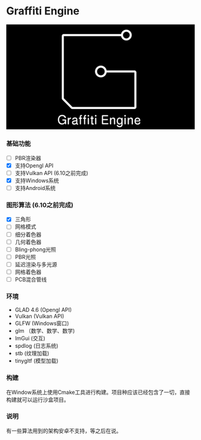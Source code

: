 # Graffiti Engine

![Graffiti](/resource/logo/LOGO_INVERT.png "Graffiti")

### 基础功能

- [ ] PBR渲染器
- [x] 支持Opengl API
- [ ] 支持Vulkan API (6.10之前完成)
- [x] 支持Windows系统
- [ ] 支持Android系统

### 图形算法 (6.10之前完成)

- [x] 三角形
- [ ] 网格模式
- [ ] 细分着色器
- [ ] 几何着色器
- [ ] Bling-phong光照
- [ ] PBR光照
- [ ] 延迟渲染与多光源
- [ ] 网格着色器
- [ ] PCB混合管线

### 环境

- GLAD 4.6   (Opengl API)
- Vulkan       (Vulkan API)
- GLFW         (Windows窗口)
- glm          （数学、数学、数学)
- ImGui         (交互)
- spdlog        (日志系统)
- stb              (纹理加载)
- tinygltf       (模型加载)

### 构建

在Window系统上使用Cmake工具进行构建。项目种应该已经包含了一切，直接构建就可以运行沙盒项目。

### 说明

有一些算法用到的架构安卓不支持，等之后在说。

